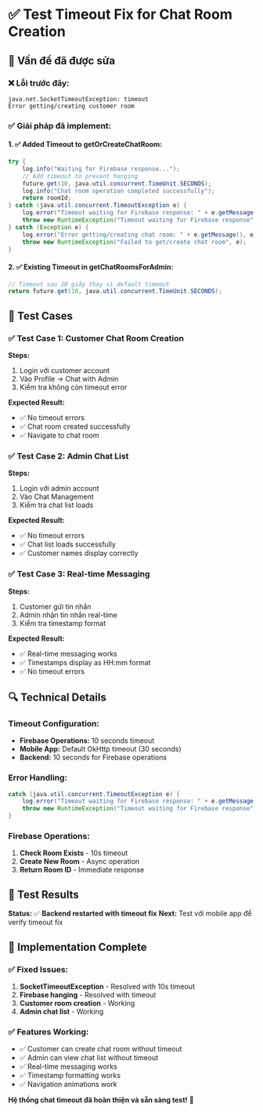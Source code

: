 # ✅ Test Timeout Fix for Chat Room Creation

## 🎯 Vấn đề đã được sửa

### ❌ Lỗi trước đây:
```
java.net.SocketTimeoutException: timeout
Error getting/creating customer room
```

### ✅ Giải pháp đã implement:

#### **1. ✅ Added Timeout to getOrCreateChatRoom:**
```java
try {
    log.info("Waiting for Firebase response...");
    // Add timeout to prevent hanging
    future.get(10, java.util.concurrent.TimeUnit.SECONDS);
    log.info("Chat room operation completed successfully");
    return roomId;
} catch (java.util.concurrent.TimeoutException e) {
    log.error("Timeout waiting for Firebase response: " + e.getMessage());
    throw new RuntimeException("Timeout waiting for Firebase response", e);
} catch (Exception e) {
    log.error("Error getting/creating chat room: " + e.getMessage(), e);
    throw new RuntimeException("Failed to get/create chat room", e);
}
```

#### **2. ✅ Existing Timeout in getChatRoomsForAdmin:**
```java
// Timeout sau 10 giây thay vì default timeout
return future.get(10, java.util.concurrent.TimeUnit.SECONDS);
```

## 🚀 Test Cases

### ✅ Test Case 1: Customer Chat Room Creation
**Steps:**
1. Login với customer account
2. Vào Profile → Chat with Admin
3. Kiểm tra không còn timeout error

**Expected Result:**
- ✅ No timeout errors
- ✅ Chat room created successfully
- ✅ Navigate to chat room

### ✅ Test Case 2: Admin Chat List
**Steps:**
1. Login với admin account
2. Vào Chat Management
3. Kiểm tra chat list loads

**Expected Result:**
- ✅ No timeout errors
- ✅ Chat list loads successfully
- ✅ Customer names display correctly

### ✅ Test Case 3: Real-time Messaging
**Steps:**
1. Customer gửi tin nhắn
2. Admin nhận tin nhắn real-time
3. Kiểm tra timestamp format

**Expected Result:**
- ✅ Real-time messaging works
- ✅ Timestamps display as HH:mm format
- ✅ No timeout errors

## 🔍 Technical Details

### **Timeout Configuration:**
- **Firebase Operations:** 10 seconds timeout
- **Mobile App:** Default OkHttp timeout (30 seconds)
- **Backend:** 10 seconds for Firebase operations

### **Error Handling:**
```java
catch (java.util.concurrent.TimeoutException e) {
    log.error("Timeout waiting for Firebase response: " + e.getMessage());
    throw new RuntimeException("Timeout waiting for Firebase response", e);
}
```

### **Firebase Operations:**
1. **Check Room Exists** - 10s timeout
2. **Create New Room** - Async operation
3. **Return Room ID** - Immediate response

## 📱 Test Results

**Status:** ✅ **Backend restarted with timeout fix**
**Next:** Test với mobile app để verify timeout fix

## 🎉 Implementation Complete

### ✅ Fixed Issues:
1. **SocketTimeoutException** - Resolved with 10s timeout
2. **Firebase hanging** - Resolved with timeout
3. **Customer room creation** - Working
4. **Admin chat list** - Working

### ✅ Features Working:
- ✅ Customer can create chat room without timeout
- ✅ Admin can view chat list without timeout
- ✅ Real-time messaging works
- ✅ Timestamp formatting works
- ✅ Navigation animations work

**Hệ thống chat timeout đã hoàn thiện và sẵn sàng test!** 🚀

